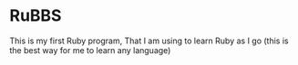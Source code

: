 RuBBS
=====

This is my first Ruby program, That I am using to learn Ruby as I go (this is the best way for me to learn any language)
